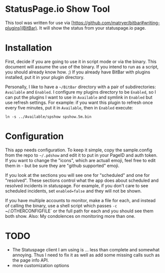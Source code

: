 # StatusPage.io Show Tool

This tool was written for use via
[https://github.com/matryer/bitbar#writing-plugins](BitBar). It will
show the status from your statuspage.io page.

# Installation
First, decide if you are going to use it in script mode or via the
binary. This document will assume the use of the binary. If you intend
to run as a script, you should already know how. ;) If you already have
BitBar with plugins installed, put it in your plugin directory.

Personally, I like to have a `~/BitBar` directory with a pair of
subdirectories: `Available` and `Enabled`. I configure my plugins
directory to be `Enabled`, so I can put the plugins I want to use in
`Available` and symlink in `Enabled` but use refresh settings. For
example: if you want this plugin to refresh once every five minutes, put
it in `Available`, then in `Enabled` execute:

`ln -s ../Available/spshow spshow.5m.bin`

# Configuration
This app needs configuration. To keep it simple, copy the sample.config
from the repo to `~/.pdshow` and edit it to put in your PageID and
auth token. If you want to change the "icons", which are actuall emoji,
feel free to edit them in - but be sure they are "github supported"
emoji.

If you look at the sections you will see one for "scheduled" and one for
"resolved". These sections control what the app does about scheduled and
resolved incidents in statuspage. For example, if you don't care to see
scheduled incidents, set `enabled=false` and they will not be shown.

If you have multiple accounts to monitor, make a file for each, and
instead of calling the binary, use a shell script which passes `-c
`~/.OTHERCONFIGFILE` or the full path for each and you should see them
both show. Also: My condolences on monitoring more than one.

# TODO
* The Statuspage client I am using is ... less than complete and somewhat
annoying. Thus I need to fix it as well as add some missing calls such
as the page info API.
* more customization options
 
